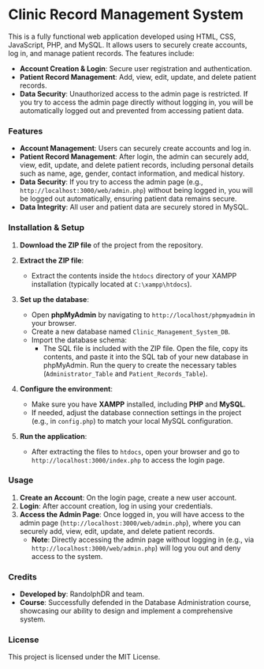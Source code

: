 # Clinic Record Management System

This is a fully functional web application developed using HTML, CSS, JavaScript, PHP, and MySQL. It allows users to securely create accounts, log in, and manage patient records. The features include:

- **Account Creation & Login**: Secure user registration and authentication.
- **Patient Record Management**: Add, view, edit, update, and delete patient records.
- **Data Security**: Unauthorized access to the admin page is restricted. If you try to access the admin page directly without logging in, you will be automatically logged out and prevented from accessing patient data.

### Features
- **Account Management**: Users can securely create accounts and log in.
- **Patient Record Management**: After login, the admin can securely add, view, edit, update, and delete patient records, including personal details such as name, age, gender, contact information, and medical history.
- **Data Security**: If you try to access the admin page (e.g., `http://localhost:3000/web/admin.php`) without being logged in, you will be logged out automatically, ensuring patient data remains secure.
- **Data Integrity**: All user and patient data are securely stored in MySQL.

### Installation & Setup

1. **Download the ZIP file** of the project from the repository.
   
2. **Extract the ZIP file**:
   - Extract the contents inside the `htdocs` directory of your XAMPP installation (typically located at `C:\xampp\htdocs`).

3. **Set up the database**:
   - Open **phpMyAdmin** by navigating to `http://localhost/phpmyadmin` in your browser.
   - Create a new database named `Clinic_Management_System_DB`.
   - Import the database schema:
     - The SQL file is included with the ZIP file. Open the file, copy its contents, and paste it into the SQL tab of your new database in phpMyAdmin. Run the query to create the necessary tables (`Administrator_Table` and `Patient_Records_Table`).

4. **Configure the environment**:
   - Make sure you have **XAMPP** installed, including **PHP** and **MySQL**.
   - If needed, adjust the database connection settings in the project (e.g., in `config.php`) to match your local MySQL configuration.

5. **Run the application**:
   - After extracting the files to `htdocs`, open your browser and go to `http://localhost:3000/index.php` to access the login page.

### Usage
1. **Create an Account**: On the login page, create a new user account.
2. **Login**: After account creation, log in using your credentials.
3. **Access the Admin Page**: Once logged in, you will have access to the admin page (`http://localhost:3000/web/admin.php`), where you can securely add, view, edit, update, and delete patient records.
   - **Note**: Directly accessing the admin page without logging in (e.g., via `http://localhost:3000/web/admin.php`) will log you out and deny access to the system.

### Credits
- **Developed by**: RandolphDR and team.
- **Course**: Successfully defended in the Database Administration course, showcasing our ability to design and implement a comprehensive system.

### License
This project is licensed under the MIT License.
